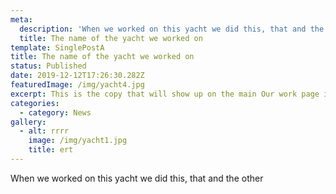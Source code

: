 ```yaml
---
meta:
  description: 'When we worked on this yacht we did this, that and the other'
  title: The name of the yacht we worked on
template: SinglePostA
title: The name of the yacht we worked on
status: Published
date: 2019-12-12T17:26:30.282Z
featuredImage: /img/yacht4.jpg
excerpt: This is the copy that will show up on the main Our work page in the card
categories:
  - category: News
gallery:
  - alt: rrrr
    image: /img/yacht1.jpg
    title: ert
---
```

When we worked on this yacht we did this, that and the other
